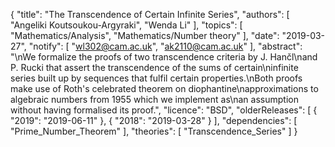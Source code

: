 {
    "title": "The Transcendence of Certain Infinite Series",
    "authors": [
        "Angeliki Koutsoukou-Argyraki",
        "Wenda Li"
    ],
    "topics": [
        "Mathematics/Analysis",
        "Mathematics/Number theory"
    ],
    "date": "2019-03-27",
    "notify": [
        "wl302@cam.ac.uk",
        "ak2110@cam.ac.uk"
    ],
    "abstract": "\nWe formalize the proofs of two transcendence criteria by J. Hančl\nand P. Rucki that assert the transcendence of the sums of certain\ninfinite series built up by sequences that fulfil certain properties.\nBoth proofs make use of Roth's celebrated theorem on diophantine\napproximations to algebraic numbers from 1955  which we implement as\nan assumption without having formalised its proof.",
    "licence": "BSD",
    "olderReleases": [
        {
            "2019": "2019-06-11"
        },
        {
            "2018": "2019-03-28"
        }
    ],
    "dependencies": [
        "Prime_Number_Theorem"
    ],
    "theories": [
        "Transcendence_Series"
    ]
}